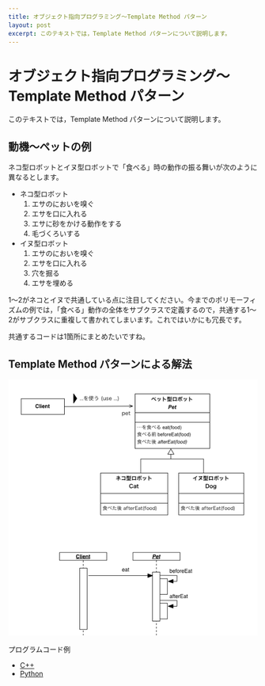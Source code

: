 ```yaml
---
title: オブジェクト指向プログラミング〜Template Method パターン
layout: post
excerpt: このテキストでは，Template Method パターンについて説明します。
---
```

# オブジェクト指向プログラミング〜Template Method パターン

このテキストでは，Template Method パターンについて説明します。

## 動機〜ペットの例

ネコ型ロボットとイヌ型ロボットで「食べる」時の動作の振る舞いが次のように異なるとします。

* ネコ型ロボット
	1. エサのにおいを嗅ぐ
	2. エサを口に入れる
	3. エサに砂をかける動作をする
	4. 毛づくろいする
* イヌ型ロボット
	1. エサのにおいを嗅ぐ
	2. エサを口に入れる
	3. 穴を掘る
	4. エサを埋める

1〜2がネコとイヌで共通している点に注目してください。今までのポリモーフィズムの例では，「食べる」動作の全体をサブクラスで定義するので，共通する1〜2がサブクラスに重複して書かれてしまいます。これではいかにも冗長です。

共通するコードは1箇所にまとめたいですね。

## Template Method パターンによる解法

![Template Method パターン(ペット型ロボット)](assets/images/pet-uml-template-method.png)

プログラムコード例
* [C++](/e-learning/OOPtemplatemethodCPP.html)
* [Python](/e-learning/OOPtemplatemethodPython.html)

